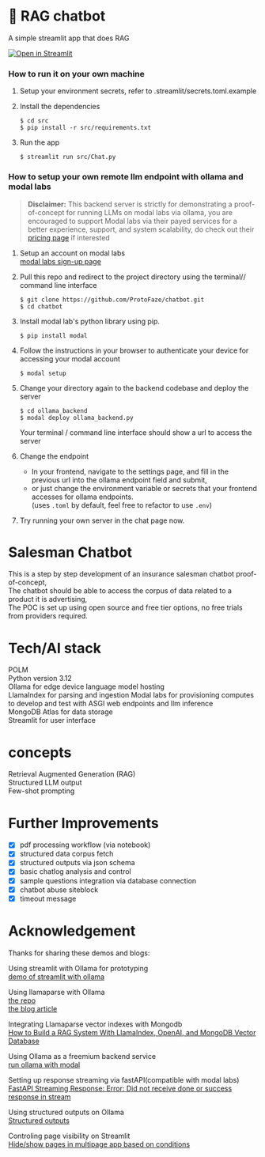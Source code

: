 # 💬 RAG chatbot

A simple streamlit app that does RAG 

[![Open in Streamlit](https://static.streamlit.io/badges/streamlit_badge_black_white.svg)](https://poc-gmbis-chatbot.streamlit.app/)

### How to run it on your own machine
1. Setup your environment secrets, refer to .streamlit/secrets.toml.example

2. Install the dependencies

   ```
   $ cd src
   $ pip install -r src/requirements.txt
   ```

3. Run the app

   ```
   $ streamlit run src/Chat.py
   ```

### How to setup your own remote llm endpoint with ollama and modal labs
> **Disclaimer:** This backend server is strictly for demonstrating a proof-of-concept for running LLMs on modal labs via ollama, you are encouraged to support Modal labs via their payed services for a better experience, support, and system scalability, do check out their [pricing page](https://modal.com/pricing) if interested

1. Setup an account on modal labs  
   [modal labs sign-up page](https://modal.com/signup?next=%2Fapps)

2. Pull this repo and redirect to the project directory using the terminal// command line interface
   ```
   $ git clone https://github.com/ProtoFaze/chatbot.git   
   $ cd chatbot
   ```

3. Install modal lab's python library using pip.
   ```
   $ pip install modal
   ```

4. Follow the instructions in your browser to authenticate your device for accessing your modal account
   ```
   $ modal setup
   ```

5. Change your directory again to the backend codebase and deploy the server
   ```
   $ cd ollama_backend
   $ modal deploy ollama_backend.py
   ```
   Your terminal / command line interface should show a url to access the server

6. Change the endpoint
   - In your frontend, navigate to the settings page, and fill in the previous url into the ollama endpoint field and submit, 
   - or just change the environment variable or secrets that your frontend accesses for ollama endpoints.  
   (uses `.toml` by default, feel free to refactor to use `.env`)

7. Try running your own server in the chat page now.

# Salesman Chatbot
This is a step by step development of an insurance salesman chatbot proof-of-concept,    
The chatbot should be able to access the corpus of data related to a product it is advertising,   
The POC is set up using open source and free tier options, no free trials from providers required.


# Tech/AI stack  
POLM  
Python version 3.12  
Ollama for edge device language model hosting  
LlamaIndex for parsing and ingestion
Modal labs for provisioning computes to develop and test with ASGI web endpoints and llm inference  
MongoDB Atlas for data storage  
Streamlit for user interface  
# concepts
Retrieval Augmented Generation (RAG)  
Structured LLM output  
Few-shot prompting

# Further Improvements
- [x] pdf processing workflow  (via notebook)
- [x] structured data corpus fetch
- [x] structured outputs via json schema
- [x] basic chatlog analysis and control
- [x] sample questions integration via database connection
- [x] chatbot abuse siteblock
- [x] timeout message

# Acknowledgement
Thanks for sharing these demos and blogs:  

Using streamlit with Ollama for prototyping   
[demo of streamlit with ollama](https://github.com/tonykipkemboi/ollama_streamlit_demos/blob/main/01_%F0%9F%92%AC_Chat.py)  

Using llamaparse with Ollama  
[the repo](https://github.com/sudarshan-koirala/llamaparser-example/blob/main/parser-ollama.py)   
[the blog article](https://medium.com/@sudarshan-koirala/super-easy-way-to-parse-pdfs-a528fc9c2ea6)  

Integrating Llamaparse vector indexes with Mongodb  
[How to Build a RAG System With LlamaIndex, OpenAI, and MongoDB Vector Database](https://www.mongodb.com/developer/products/atlas/rag-with-polm-stack-llamaindex-openai-mongodb/)  

Using Ollama as a freemium backend service  
[run ollama with modal](https://github.com/irfansharif/ollama-modal)

Setting up response streaming via fastAPI(compatible with modal labs)  
[FastAPI Streaming Response: Error: Did not receive done or success response in stream](https://kontext.tech/article/1377/fastapi-streaming-response-error-did-not-receive-done-or-success-response-in-stream) 

Using structured outputs on Ollama  
[Structured outputs](https://ollama.com/blog/structured-outputs)

Controling page visibility on Streamlit  
[Hide/show pages in multipage app based on conditions](https://discuss.streamlit.io/t/hide-show-pages-in-multipage-app-based-on-conditions/28642)